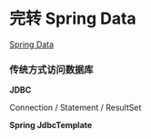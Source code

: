 # 完转 Spring Data

[Spring Data](https://spring.io/projects/spring-data)

### 传统方式访问数据库

**JDBC**

Connection / Statement / ResultSet

**Spring JdbcTemplate**

